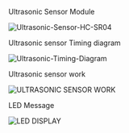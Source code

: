 Ultrasonic Sensor Module

![Ultrasonic-Sensor-HC-SR04](https://user-images.githubusercontent.com/94217503/144358687-552125e5-92da-47ec-bae3-182bc30e2c8c.jpg)


Ultrasonic sensor Timing diagram

![Ultrasonic-Timing-Diagram](https://user-images.githubusercontent.com/94217503/144358901-a20c0d64-1c00-4d54-b601-44c21e79afb4.gif)


Ultrasonic sensor work

![ULTRASONIC SENSOR WORK](https://user-images.githubusercontent.com/94217503/144359698-b396b451-9826-4765-85b9-d06575bfc0bc.jpeg)


LED Message

![LED DISPLAY](https://user-images.githubusercontent.com/94217503/144359748-940ef656-83bf-45e3-a63f-3cff419f5197.jpeg)





